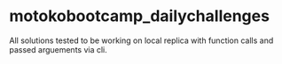 # motokobootcamp_dailychallenges

All solutions tested to be working on local replica with function calls and passed arguements via cli.
